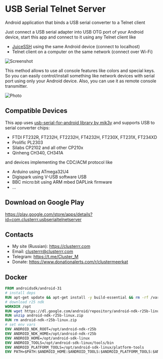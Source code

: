 # USB Serial Telnet Server
Android application that binds a USB serial converter to a Telnet client

Just connect a USB serial adapter into USB OTG port of your Android device, start this app and connect to it using any Telnet client like
* [JuiceSSH](https://play.google.com/store/apps/details?id=com.sonelli.juicessh) using the same Android device (connect to localhost)
* Telnet client on a computer on the same network (connect over Wi-Fi)

![Screenshot](https://user-images.githubusercontent.com/4236181/170989042-b82958ff-372b-4733-bbcb-ce98ebf331fc.png)

This method allows to use all console features like colors and special keys. So you can easily control/install something like network devices with serial port using only your Android device. Also, you can use it as remote console transmitter.

![Photo](https://user-images.githubusercontent.com/4236181/170874522-11253639-8eb8-4a95-b70d-e875a2f2baad.jpg)

## Compatible Devices
This app uses [usb-serial-for-android  library by mik3y](https://github.com/mik3y/usb-serial-for-android) and supports USB to serial converter chips:
* FTDI FT232R, FT232H, FT2232H, FT4232H, FT230X, FT231X, FT234XD
* Prolific PL2303
* Silabs CP2102 and all other CP210x
* Qinheng CH340, CH341A

and devices implementing the CDC/ACM protocol like
* Arduino using ATmega32U4
* Digispark using V-USB software USB
* BBC micro:bit using ARM mbed DAPLink firmware
* ...

## Download on Google Play

https://play.google.com/store/apps/details?id=com.clusterrr.usbserialtelnetserver

## Contacts
* My site (Russian): https://clusterrr.com
* Email: clusterrr@clusterrr.com
* Telegram: https://t.me/Cluster_M
* Donate: https://www.donationalerts.com/r/clustermeerkat

## Docker

```dockerfile
FROM androidsdk/android-31
# install deps
RUN apt-get update && apt-get install -y build-essential && rm -rf /var/lib/apt/lists/*
# download r25 ndk
WORKDIR /opt
RUN wget https://dl.google.com/android/repository/android-ndk-r25b-linux.zip # 25.1.8937393
RUN unzip android-ndk-r25b-linux.zip
RUN rm android-ndk-r25b-linux.zip
# set env vars
ENV ANDROID_NDK_ROOT=/opt/android-ndk-r25b
ENV ANDROID_NDK_HOME=/opt/android-ndk-r25b
ENV ANDROID_HOME=/opt/android-sdk-linux
ENV ANDROID_TOOLS=/opt/android-sdk-linux/tools/bin
ENV ANDROID_PLATFORM_TOOLS=/opt/android-sdk-linux/platform-tools
ENV PATH=$PATH:$ANDROID_HOME:$ANDROID_TOOLS:$ANDROID_PLATFORM_TOOLS:$ANDROID_NDK_HOME
```